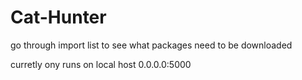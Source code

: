 # Cat-Hunter

go through import list to see what packages need to be downloaded

curretly ony runs on local host 0.0.0.0:5000

